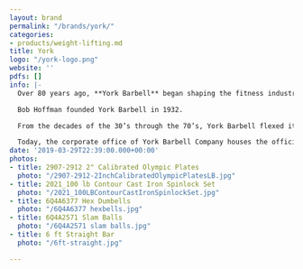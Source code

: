 ```yaml
---
layout: brand
permalink: "/brands/york/"
categories:
- products/weight-lifting.md
title: York
logo: "/york-logo.png"
website: ''
pdfs: []
info: |-
  Over 80 years ago, **York Barbell** began shaping the fitness industry through product design, education, competition, and athletic sponsorship.

  Bob Hoffman founded York Barbell in 1932.

  From the decades of the 30’s through the 70’s, York Barbell flexed its muscle with its Olympic lifting teams. The renowned York Barbell Club dominated the Olympic scene with over 40 national championships and numerous Olympic Gold Medalists.

  Today, the corporate office of York Barbell Company houses the official Weightlifting Hall of Fame and Museum in York, Pennsylvania.
date: '2019-03-29T22:39:00.000+00:00'
photos:
- title: 2907-2912 2" Calibrated Olympic Plates
  photo: "/2907-2912-2InchCalibratedOlympicPlatesLB.jpg"
- title: 2021_100 lb Contour Cast Iron Spinlock Set
  photo: "/2021_100LBContourCastIronSpinlockSet.jpg"
- title: 6Q4A6377 Hex Dumbells
  photo: "/6Q4A6377 hexbells.jpg"
- title: 6Q4A2571 Slam Balls
  photo: "/6Q4A2571 slam balls.jpg"
- title: 6 ft Straight Bar
  photo: "/6ft-straight.jpg"

---
```

